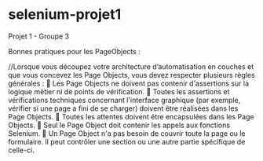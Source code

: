 # selenium-projet1
 Projet 1 - Groupe 3

Bonnes pratiques pour les PageObjects :

//Lorsque vous découpez votre architecture d’automatisation en couches et que vous
concevez les Page Objects, vous devez respecter plusieurs règles générales :
 Les Page Objects ne doivent pas contenir d'assertions sur la logique métier ni de
points de vérification.
 Toutes les assertions et vérifications techniques concernant l'interface graphique (par
exemple, vérifier si une page a fini de se charger) doivent être réalisées dans les
Page Objects.
 Toutes les attentes doivent être encapsulées dans les Page Objects.
 Seul le Page Object doit contenir les appels aux fonctions Selenium.
 Un Page Object n'a pas besoin de couvrir toute la page ou le formulaire. Il peut
contrôler une section ou une autre partie spécifique de celle-ci.
